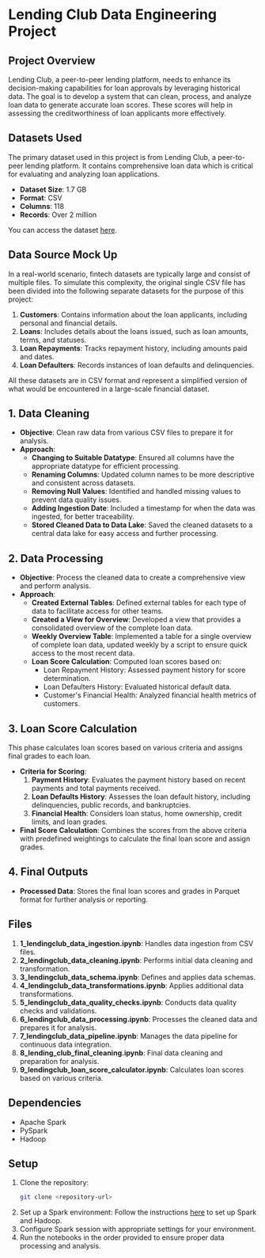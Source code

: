 # Lending Club Data Engineering Project

## Project Overview

Lending Club, a peer-to-peer lending platform, needs to enhance its decision-making capabilities for loan approvals by leveraging historical data. The goal is to develop a system that can clean, process, and analyze loan data to generate accurate loan scores. These scores will help in assessing the creditworthiness of loan applicants more effectively.

## Datasets Used

The primary dataset used in this project is from Lending Club, a peer-to-peer lending platform. It contains comprehensive loan data which is critical for evaluating and analyzing loan applications.

- **Dataset Size**: 1.7 GB
- **Format**: CSV
- **Columns**: 118
- **Records**: Over 2 million

You can access the dataset [here](https://www.kaggle.com/datasets/wordsforthewise/lending-club/).

## Data Source Mock Up

In a real-world scenario, fintech datasets are typically large and consist of multiple files. To simulate this complexity, the original single CSV file has been divided into the following separate datasets for the purpose of this project:

1. **Customers**: Contains information about the loan applicants, including personal and financial details.
2. **Loans**: Includes details about the loans issued, such as loan amounts, terms, and statuses.
3. **Loan Repayments**: Tracks repayment history, including amounts paid and dates.
4. **Loan Defaulters**: Records instances of loan defaults and delinquencies.

All these datasets are in CSV format and represent a simplified version of what would be encountered in a large-scale financial dataset.

## 1. Data Cleaning

* **Objective**: Clean raw data from various CSV files to prepare it for analysis.
* **Approach**:
  - **Changing to Suitable Datatype**: Ensured all columns have the appropriate datatype for efficient processing.
  - **Renaming Columns**: Updated column names to be more descriptive and consistent across datasets.
  - **Removing Null Values**: Identified and handled missing values to prevent data quality issues.
  - **Adding Ingestion Date**: Included a timestamp for when the data was ingested, for better traceability.
  - **Stored Cleaned Data to Data Lake**: Saved the cleaned datasets to a central data lake for easy access and further processing.

## 2. Data Processing

* **Objective**: Process the cleaned data to create a comprehensive view and perform analysis.
* **Approach**:
  - **Created External Tables**: Defined external tables for each type of data to facilitate access for other teams.
  - **Created a View for Overview**: Developed a view that provides a consolidated overview of the complete loan data.
  - **Weekly Overview Table**: Implemented a table for a single overview of complete loan data, updated weekly by a script to ensure quick access to the most recent data.
  - **Loan Score Calculation**: Computed loan scores based on:
    - Loan Repayment History: Assessed payment history for score determination.
    - Loan Defaulters History: Evaluated historical default data.
    - Customer's Financial Health: Analyzed financial health metrics of customers.

## 3. Loan Score Calculation

This phase calculates loan scores based on various criteria and assigns final grades to each loan.

* **Criteria for Scoring**:
  1. **Payment History**: Evaluates the payment history based on recent payments and total payments received.
  2. **Loan Defaults History**: Assesses the loan default history, including delinquencies, public records, and bankruptcies.
  3. **Financial Health**: Considers loan status, home ownership, credit limits, and loan grades.
* **Final Score Calculation**: Combines the scores from the above criteria with predefined weightings to calculate the final loan score and assign grades.

## 4. Final Outputs

* **Processed Data**: Stores the final loan scores and grades in Parquet format for further analysis or reporting.

## Files

1. **1_lendingclub_data_ingestion.ipynb**: Handles data ingestion from CSV files.
2. **2_lendingclub_data_cleaning.ipynb**: Performs initial data cleaning and transformation.
3. **3_lendingclub_data_schema.ipynb**: Defines and applies data schemas.
4. **4_lendingclub_data_transformations.ipynb**: Applies additional data transformations.
5. **5_lendingclub_data_quality_checks.ipynb**: Conducts data quality checks and validations.
6. **6_lendingclub_data_processing.ipynb**: Processes the cleaned data and prepares it for analysis.
7. **7_lendingclub_data_pipeline.ipynb**: Manages the data pipeline for continuous data integration.
8. **8_lending_club_final_cleaning.ipynb**: Final data cleaning and preparation for analysis.
9. **9_lendingclub_loan_score_calculator.ipynb**: Calculates loan scores based on various criteria.

## Dependencies

- Apache Spark
- PySpark
- Hadoop

## Setup

1. Clone the repository:
    ```bash
    git clone <repository-url>
    ```
2. Set up a Spark environment: Follow the instructions [here](https://spark.apache.org/docs/latest/) to set up Spark and Hadoop.
3. Configure Spark session with appropriate settings for your environment.
4. Run the notebooks in the order provided to ensure proper data processing and analysis.

